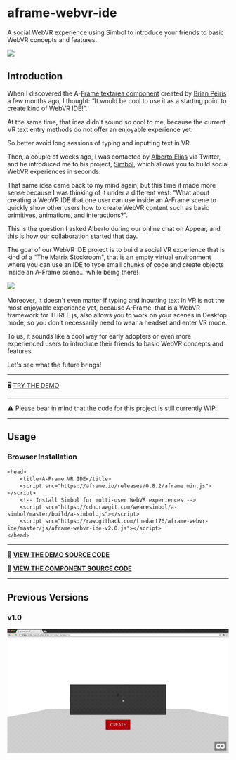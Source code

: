 # aframe-webvr-ide
A social WebVR experience using Simbol to introduce your friends to basic WebVR concepts and features.

[![](https://raw.githubusercontent.com/thedart76/aframe-webvr-ide/master/aframe-webvr-ide-v2.gif)](https://raw.githubusercontent.com/thedart76/aframe-webvr-ide/master/aframe-webvr-ide-v2.gif)

## Introduction
When I discovered the A-[Frame textarea component](https://github.com/brianpeiris/aframe-textarea-component "Frame textarea component") created by [Brian Peiris](https://github.com/brianpeiris "Brian Peiris") a few months ago, I thought: “It would be cool to use it as a starting point to create kind of WebVR IDE!”.

At the same time, that idea didn't sound so cool to me, because the current VR text entry methods do not offer an enjoyable experience yet.

So better avoid long sessions of typing and inputting text in VR.

Then, a couple of weeks ago, I was contacted by [Alberto Elias](https://github.com/AlbertoElias "Alberto Elias") via Twitter, and he introduced me to his project, [Simbol](https://github.com/wearesimbol "Simbol"), which allows you to build social WebVR experiences in seconds.

That same idea came back to my mind again, but this time it made more sense because I was thinking of it under a different vest: "What about creating a WebVR IDE that one user can use inside an A-Frame scene to quickly show other users how to create WebVR content such as basic primitives, animations, and interactions?".

This is the question I asked Alberto during our online chat on Appear, and this is how our collaboration started that day.

The goal of our WebVR IDE project is to build a social VR experience that is kind of a “The Matrix Stockroom", that is an empty virtual environment where you can use an IDE to type small chunks of code and create objects inside an A-Frame scene... while being there!

[![](https://raw.githubusercontent.com/thedart76/aframe-webvr-ide/master/webvr-ide.gif)](https://raw.githubusercontent.com/thedart76/aframe-webvr-ide/master/webvr-ide.gif)

Moreover, it doesn't even matter if typing and inputting text in VR is not the most enjoyable experience yet, because A-Frame, that is a WebVR framework for THREE.js, also allows you to work on your scenes in Desktop mode, so you don’t necessarily need to wear a headset and enter VR mode.

To us, it sounds like a cool way for early adopters or even more experienced users to introduce their friends to basic WebVR concepts and features.

Let's see what the future brings!

------------

🖥 [TRY THE DEMO](https://thedart76.github.io/aframe-webvr-ide/ "TRY THE DEMO")

------------

⚠ Please bear in mind that the code for this project is still currently WIP.

------------

## Usage

### Browser Installation

	<head>
	    <title>A-Frame VR IDE</title>
	    <script src="https://aframe.io/releases/0.8.2/aframe.min.js"></script>
	    <!-- Install Simbol for multi-user WebVR experiences -->
	    <script src="https://cdn.rawgit.com/wearesimbol/a-simbol/master/build/a-simbol.js"></script>
	    <script src="https://raw.githack.com/thedart76/aframe-webvr-ide/master/js/aframe-webvr-ide-v2.0.js"></script>
	</head>
	
------------

👀 **[VIEW THE DEMO SOURCE CODE](https://github.com/thedart76/aframe-webvr-ide/blob/master/index.html "VIEW THE DEMO SOURCE CODE")**

👀 **[VIEW THE COMPONENT SOURCE CODE](https://github.com/thedart76/aframe-webvr-ide/blob/master/js/aframe-webvr-ide-v1-3-05.js "VIEW THE COMPONENT SOURCE CODE")**

------------

## Previous Versions

### v1.0

[![](https://raw.githubusercontent.com/thedart76/aframe-webvr-ide/master/aframe-webvr-ide-demo.gif)](https://raw.githubusercontent.com/thedart76/aframe-webvr-ide/master/aframe-webvr-ide-demo.gif)
